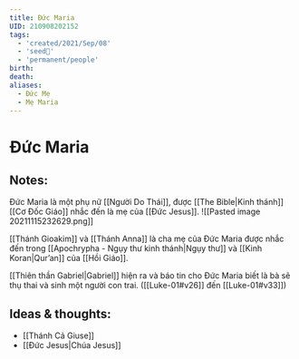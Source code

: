 ```yaml
---
title: Đức Maria
UID: 210908202152
tags:
  - 'created/2021/Sep/08'
  - 'seed🥜'
  - 'permanent/people'
birth: 
death: 
aliases:
  - Đức Mẹ
  - Mẹ Maria
---
```

# Đức Maria

## Notes:
Đức Maria là một phụ nữ [[Người Do Thái]], được [[The Bible|Kinh thánh]] [[Cơ Đốc Giáo]] nhắc đến là mẹ của [[Đức Jesus]].
![[Pasted image 20211115232629.png]]

[[Thánh Gioakim]] và [[Thánh Anna]] là cha mẹ của Đức Maria được nhắc đến trong [[Apochrypha - Ngụy thư kinh thánh|Ngụy thư]] và [[Kinh Koran|Qur’an]] của [[Hồi Giáo]].

[[Thiên thần Gabriel|Gabriel]] hiện ra và báo tin cho Đức Maria biết là bà sẽ thụ thai và sinh một người con trai. ([[Luke-01#v26]] đến [[Luke-01#v33]])

## Ideas & thoughts:
- [[Thánh Cả Giuse]]
- [[Đức Jesus|Chúa Jesus]]
